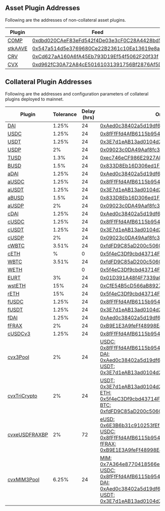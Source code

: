 ## Asset Plugin Addresses

Following are the addresses of non-collateral asset plugins.

| Plugin                                                                             | Feed                                                                                                                  | Underlying                                                                                                            |
| ---------------------------------------------------------------------------------- | --------------------------------------------------------------------------------------------------------------------- | --------------------------------------------------------------------------------------------------------------------- |
| [COMP](https://etherscan.io/address/0x159Af360D99b3dd6c4a47Cd08b730Ff7C9d113CC)    | [0xdbd020CAeF83eFd542f4De03e3cF0C28A4428bd5](https://etherscan.io/address/0xdbd020CAeF83eFd542f4De03e3cF0C28A4428bd5) | [0xc00e94Cb662C3520282E6f5717214004A7f26888](https://etherscan.io/address/0xc00e94Cb662C3520282E6f5717214004A7f26888) |
| [stkAAVE](https://etherscan.io/address/0x5cAF60bf01A5ecd436b2Cd0b68e4c04547eCb872) | [0x547a514d5e3769680Ce22B2361c10Ea13619e8a9](https://etherscan.io/address/0x547a514d5e3769680Ce22B2361c10Ea13619e8a9) | [0x4da27a545c0c5B758a6BA100e3a049001de870f5](https://etherscan.io/address/0x4da27a545c0c5B758a6BA100e3a049001de870f5) |
| [CRV](https://etherscan.io/address/0x3752098adf2C9E1E17e48D9cE2Ea48961905064A)     | [0xCd627aA160A6fA45Eb793D19Ef54f5062F20f33f](https://etherscan.io/address/0xCd627aA160A6fA45Eb793D19Ef54f5062F20f33f) | [0xD533a949740bb3306d119CC777fa900bA034cd52](https://etherscan.io/address/0xD533a949740bb3306d119CC777fa900bA034cd52) |
| [CVX](https://etherscan.io/address/0xbE301280e593d1665A2D54DA65687E92f46D5c44)     | [0xd962fC30A72A84cE50161031391756Bf2876Af5D](https://etherscan.io/address/0xd962fC30A72A84cE50161031391756Bf2876Af5D) | [0x4e3FBD56CD56c3e72c1403e103b45Db9da5B9D2B](https://etherscan.io/address/0x4e3FBD56CD56c3e72c1403e103b45Db9da5B9D2B) |

## Collateral Plugin Addresses

Following are the addresses and configuration parameters of collateral plugins deployed to mainnet.

| Plugin                                                                                   | Tolerance | Delay (hrs) | Oracle(s)                                                                                                                                                                                                                                                                                                                                                                                                                                                                                                     | Underlying                                                                                                            |
| ---------------------------------------------------------------------------------------- | --------- | ----------- | ------------------------------------------------------------------------------------------------------------------------------------------------------------------------------------------------------------------------------------------------------------------------------------------------------------------------------------------------------------------------------------------------------------------------------------------------------------------------------------------------------------- | --------------------------------------------------------------------------------------------------------------------- |
| [DAI](https://etherscan.io/address/0xB03A029FF70d7c4c53bb3C4288a87aCFea0Ee8FE)           | 1.25%     | 24          | [0xAed0c38402a5d19df6E4c03F4E2DceD6e29c1ee9](https://etherscan.io/address/0xAed0c38402a5d19df6E4c03F4E2DceD6e29c1ee9)                                                                                                                                                                                                                                                                                                                                                                                         | [0x6B175474E89094C44Da98b954EedeAC495271d0F](https://etherscan.io/address/0x6B175474E89094C44Da98b954EedeAC495271d0F) |
| [USDC](https://etherscan.io/address/0x951d32B449D5D5cE53DA3a5C1E22b37ec0f2E387)          | 1.25%     | 24          | [0x8fFfFfd4AfB6115b954Bd326cbe7B4BA576818f6](https://etherscan.io/address/0x8fFfFfd4AfB6115b954Bd326cbe7B4BA576818f6)                                                                                                                                                                                                                                                                                                                                                                                         | [0xA0b86991c6218b36c1d19D4a2e9Eb0cE3606eB48](https://etherscan.io/address/0xA0b86991c6218b36c1d19D4a2e9Eb0cE3606eB48) |
| [USDT](https://etherscan.io/address/0x7fc1c34782888a076d3c88c0cce27b75892ee85d)          | 1.25%     | 24          | [0x3E7d1eAB13ad0104d2750B8863b489D65364e32D](https://etherscan.io/address/0x3E7d1eAB13ad0104d2750B8863b489D65364e32D)                                                                                                                                                                                                                                                                                                                                                                                         | [0xdAC17F958D2ee523a2206206994597C13D831ec7](https://etherscan.io/address/0xdAC17F958D2ee523a2206206994597C13D831ec7) |
| [USDP](https://etherscan.io/address/0xeD67e489E7aA622380288557FABfA6Be246dE776)          | 2%        | 24          | [0x09023c0DA49Aaf8fc3fA3ADF34C6A7016D38D5e3](https://etherscan.io/address/0x09023c0DA49Aaf8fc3fA3ADF34C6A7016D38D5e3)                                                                                                                                                                                                                                                                                                                                                                                         | [0x8E870D67F660D95d5be530380D0eC0bd388289E1](https://etherscan.io/address/0x8E870D67F660D95d5be530380D0eC0bd388289E1) |
| [TUSD](https://etherscan.io/address/0x9cCc7B600F80ed6F3d997698e01301D9016F8656)          | 1.3%      | 24          | [0xec746eCF986E2927Abd291a2A1716c940100f8Ba](https://etherscan.io/address/0xec746eCF986E2927Abd291a2A1716c940100f8Ba)                                                                                                                                                                                                                                                                                                                                                                                         | [0x0000000000085d4780B73119b644AE5ecd22b376](https://etherscan.io/address/0x0000000000085d4780B73119b644AE5ecd22b376) |
| [BUSD](https://etherscan.io/address/0x07cDEA861B2A231e249E220A553D9A38ba7383D6)          | 1.5%      | 24          | [0x833D8Eb16D306ed1FbB5D7A2E019e106B960965A](https://etherscan.io/address/0x833D8Eb16D306ed1FbB5D7A2E019e106B960965A)                                                                                                                                                                                                                                                                                                                                                                                         | [0x4Fabb145d64652a948d72533023f6E7A623C7C53](https://etherscan.io/address/0x4Fabb145d64652a948d72533023f6E7A623C7C53) |
| [aDAI](https://etherscan.io/address/0x2cAF7BB8C9651377cc7DBd8dc297b58F67D8A816)          | 1.25%     | 24          | [0xAed0c38402a5d19df6E4c03F4E2DceD6e29c1ee9](https://etherscan.io/address/0xAed0c38402a5d19df6E4c03F4E2DceD6e29c1ee9)                                                                                                                                                                                                                                                                                                                                                                                         | [0xF6147b4B44aE6240F7955803B2fD5E15c77bD7ea](https://etherscan.io/address/0xF6147b4B44aE6240F7955803B2fD5E15c77bD7ea) |
| [aUSDC](https://etherscan.io/address/0xE19ae8D1f3FFf987aaEaa65248BAB3A0d1FDC809)         | 1.25%     | 24          | [0x8fFfFfd4AfB6115b954Bd326cbe7B4BA576818f6](https://etherscan.io/address/0x8fFfFfd4AfB6115b954Bd326cbe7B4BA576818f6)                                                                                                                                                                                                                                                                                                                                                                                         | [0x60C384e226b120d93f3e0F4C502957b2B9C32B15](https://etherscan.io/address/0x60C384e226b120d93f3e0F4C502957b2B9C32B15) |
| [aUSDT](https://etherscan.io/address/0x44AB1cB3C9f25A928E39A4eDE3CA08B52b4cdE24)         | 1.25%     | 24          | [0x3E7d1eAB13ad0104d2750B8863b489D65364e32D](https://etherscan.io/address/0x3E7d1eAB13ad0104d2750B8863b489D65364e32D)                                                                                                                                                                                                                                                                                                                                                                                         | [0x21fe646D1Ed0733336F2D4d9b2FE67790a6099D9](https://etherscan.io/address/0x21fe646D1Ed0733336F2D4d9b2FE67790a6099D9) |
| [aBUSD](https://etherscan.io/address/0x002835840A6CB5dd3f73e78A21eF41db4C66948e)         | 1.5%      | 24          | [0x833D8Eb16D306ed1FbB5D7A2E019e106B960965A](https://etherscan.io/address/0x833D8Eb16D306ed1FbB5D7A2E019e106B960965A)                                                                                                                                                                                                                                                                                                                                                                                         | [0x83DAc0593BD7dE8fa7137D65Fb898B7b7FF6ede6](https://etherscan.io/address/0x83DAc0593BD7dE8fa7137D65Fb898B7b7FF6ede6) |
| [aUSDP](https://etherscan.io/address/0x50f4991BE43a631f5BEDB5C39e45FF3E57Fa783e)         | 2%        | 24          | [0x09023c0DA49Aaf8fc3fA3ADF34C6A7016D38D5e3](https://etherscan.io/address/0x09023c0DA49Aaf8fc3fA3ADF34C6A7016D38D5e3)                                                                                                                                                                                                                                                                                                                                                                                         | [0x0Ab24b246f80da96e4f826684218BdaA7E61F2a5](https://etherscan.io/address/0x0Ab24b246f80da96e4f826684218BdaA7E61F2a5) |
| [cDAI](https://etherscan.io/address/0xe11b8943b6C9abfc9D729306029f7401205bAa9B)          | 1.25%     | 24          | [0xAed0c38402a5d19df6E4c03F4E2DceD6e29c1ee9](https://etherscan.io/address/0xAed0c38402a5d19df6E4c03F4E2DceD6e29c1ee9)                                                                                                                                                                                                                                                                                                                                                                                         | [0x5d3a536E4D6DbD6114cc1Ead35777bAB948E3643](https://etherscan.io/address/0x5d3a536E4D6DbD6114cc1Ead35777bAB948E3643) |
| [cUSDC](https://etherscan.io/address/0x7FC2df2B27220D9F23Fbd8C21b1f7b0CaEB6fE15)         | 1.25%     | 24          | [0x8fFfFfd4AfB6115b954Bd326cbe7B4BA576818f6](https://etherscan.io/address/0x8fFfFfd4AfB6115b954Bd326cbe7B4BA576818f6)                                                                                                                                                                                                                                                                                                                                                                                         | [0x39AA39c021dfbaE8faC545936693aC917d5E7563](https://etherscan.io/address/0x39AA39c021dfbaE8faC545936693aC917d5E7563) |
| [cUSDT](https://etherscan.io/address/0x1F1941eE0B3CCb4Ff2135D31103C59F2E53C34B5)         | 1.25%     | 24          | [0x3E7d1eAB13ad0104d2750B8863b489D65364e32D](https://etherscan.io/address/0x3E7d1eAB13ad0104d2750B8863b489D65364e32D)                                                                                                                                                                                                                                                                                                                                                                                         | [0xf650C3d88D12dB855b8bf7D11Be6C55A4e07dCC9](https://etherscan.io/address/0xf650C3d88D12dB855b8bf7D11Be6C55A4e07dCC9) |
| [cUSDP](https://etherscan.io/address/0xD9438B058Ce83925E4AC0834744fC0b573A7AFbB)         | 2%        | 24          | [0x09023c0DA49Aaf8fc3fA3ADF34C6A7016D38D5e3](https://etherscan.io/address/0x09023c0DA49Aaf8fc3fA3ADF34C6A7016D38D5e3)                                                                                                                                                                                                                                                                                                                                                                                         | [0x041171993284df560249B57358F931D9eB7b925D](https://etherscan.io/address/0x041171993284df560249B57358F931D9eB7b925D) |
| [cWBTC](https://etherscan.io/address/0xC3481edefE16599701940a71B7a488605803D4cB)         | 3.51%     | 24          | [0xfdFD9C85aD200c506Cf9e21F1FD8dd01932FBB23](https://etherscan.io/address/0xfdFD9C85aD200c506Cf9e21F1FD8dd01932FBB23)                                                                                                                                                                                                                                                                                                                                                                                         | [0xccF4429DB6322D5C611ee964527D42E5d685DD6a](https://etherscan.io/address/0xccF4429DB6322D5C611ee964527D42E5d685DD6a) |
| [cETH](https://etherscan.io/address/0xA88304757c00D45b24eea13568bd346C4a49053C)          | %         | 0           | [0x5f4eC3Df9cbd43714FE2740f5E3616155c5b8419](https://etherscan.io/address/0x5f4eC3Df9cbd43714FE2740f5E3616155c5b8419)                                                                                                                                                                                                                                                                                                                                                                                         | [0x4Ddc2D193948926D02f9B1fE9e1daa0718270ED5](https://etherscan.io/address/0x4Ddc2D193948926D02f9B1fE9e1daa0718270ED5) |
| [WBTC](https://etherscan.io/address/0xe9c6bF8536e2Af014a54651F0dd6c74A18D13e70)          | 3.51%     | 24          | [0xfdFD9C85aD200c506Cf9e21F1FD8dd01932FBB23](https://etherscan.io/address/0xfdFD9C85aD200c506Cf9e21F1FD8dd01932FBB23)                                                                                                                                                                                                                                                                                                                                                                                         | [0x2260FAC5E5542a773Aa44fBCfeDf7C193bc2C599](https://etherscan.io/address/0x2260FAC5E5542a773Aa44fBCfeDf7C193bc2C599) |
| [WETH](https://etherscan.io/address/0xBd941FA60b6E2AcCa15afB8962f6B4795c848b8D)          |           | 0           | [0x5f4eC3Df9cbd43714FE2740f5E3616155c5b8419](https://etherscan.io/address/0x5f4eC3Df9cbd43714FE2740f5E3616155c5b8419)                                                                                                                                                                                                                                                                                                                                                                                         | [0xC02aaA39b223FE8D0A0e5C4F27eAD9083C756Cc2](https://etherscan.io/address/0xC02aaA39b223FE8D0A0e5C4F27eAD9083C756Cc2) |
| [EURT](https://etherscan.io/address/0x14d5b63e8FfDDDB590C88d9A258461CbEfbB8d56)          | 3%        | 24          | [0x01D391A48f4F7339aC64CA2c83a07C22F95F587a](https://etherscan.io/address/0x01D391A48f4F7339aC64CA2c83a07C22F95F587a)                                                                                                                                                                                                                                                                                                                                                                                         | [0xC581b735A1688071A1746c968e0798D642EDE491](https://etherscan.io/address/0xC581b735A1688071A1746c968e0798D642EDE491) |
| [wstETH](https://etherscan.io/address/0x3879C820c3cC4547Cb76F8dC842005946Cedb385)        | 15%       | 24          | [0xCfE54B5cD566aB89272946F602D76Ea879CAb4a8](https://etherscan.io/address/0xCfE54B5cD566aB89272946F602D76Ea879CAb4a8)                                                                                                                                                                                                                                                                                                                                                                                         | [0x7f39C581F595B53c5cb19bD0b3f8dA6c935E2Ca0](https://etherscan.io/address/0x7f39C581F595B53c5cb19bD0b3f8dA6c935E2Ca0) |
| [rETH](https://etherscan.io/address/0xD2270A3E17DBeA5Cb491E0120441bFD0177Da913)          | 15%       | 24          | [0x5f4eC3Df9cbd43714FE2740f5E3616155c5b8419](https://etherscan.io/address/0x5f4eC3Df9cbd43714FE2740f5E3616155c5b8419)                                                                                                                                                                                                                                                                                                                                                                                         | [0xae78736Cd615f374D3085123A210448E74Fc6393](https://etherscan.io/address/0xae78736Cd615f374D3085123A210448E74Fc6393) |
| [fUSDC](https://etherscan.io/address/0x1289a753e0BaE82CF7f87747f22Eaf8E4eb7C216)         | 1.25%     | 24          | [0x8fFfFfd4AfB6115b954Bd326cbe7B4BA576818f6](https://etherscan.io/address/0x8fFfFfd4AfB6115b954Bd326cbe7B4BA576818f6)                                                                                                                                                                                                                                                                                                                                                                                         | [0x465a5a630482f3abD6d3b84B39B29b07214d19e5](https://etherscan.io/address/0x465a5a630482f3abD6d3b84B39B29b07214d19e5) |
| [fUSDT](https://etherscan.io/address/0x5F471bDE4950CdB00714A6dD033cA7f912a4f9Ee)         | 1.25%     | 24          | [0x3E7d1eAB13ad0104d2750B8863b489D65364e32D](https://etherscan.io/address/0x3E7d1eAB13ad0104d2750B8863b489D65364e32D)                                                                                                                                                                                                                                                                                                                                                                                         | [0x81994b9607e06ab3d5cF3AffF9a67374f05F27d7](https://etherscan.io/address/0x81994b9607e06ab3d5cF3AffF9a67374f05F27d7) |
| [fDAI](https://etherscan.io/address/0xA4410B71033fFE8fA41c6096332Be58E3641326d)          | 1.25%     | 24          | [0xAed0c38402a5d19df6E4c03F4E2DceD6e29c1ee9](https://etherscan.io/address/0xAed0c38402a5d19df6E4c03F4E2DceD6e29c1ee9)                                                                                                                                                                                                                                                                                                                                                                                         | [0xe2bA8693cE7474900A045757fe0efCa900F6530b](https://etherscan.io/address/0xe2bA8693cE7474900A045757fe0efCa900F6530b) |
| [fFRAX](https://etherscan.io/address/0xcd46Ff27c0d6F088FB94896dcE8F17491BD84c75)         | 2%        | 24          | [0xB9E1E3A9feFf48998E45Fa90847ed4D467E8BcfD](https://etherscan.io/address/0xB9E1E3A9feFf48998E45Fa90847ed4D467E8BcfD)                                                                                                                                                                                                                                                                                                                                                                                         | [0x1C9A2d6b33B4826757273D47ebEe0e2DddcD978B](https://etherscan.io/address/0x1C9A2d6b33B4826757273D47ebEe0e2DddcD978B) |
| [cUSDCv3](https://etherscan.io/address/0x615D92fAF203Faa9ea7a4D8cdDC49b2Ad0702a1f)       | 1.25%     | 24          | [0x8fFfFfd4AfB6115b954Bd326cbe7B4BA576818f6](https://etherscan.io/address/0x8fFfFfd4AfB6115b954Bd326cbe7B4BA576818f6)                                                                                                                                                                                                                                                                                                                                                                                         | [0x45fd57EFd43f9Cf96859e38C15380A822C3c2352](https://etherscan.io/address/0x45fd57EFd43f9Cf96859e38C15380A822C3c2352) |
| [cvx3Pool](https://etherscan.io/address/0x14548a0aEcA46418cD9cFd08c6Bf8E02FbE53B5E)      | 2%        | 24          | [USDC: 0x8fFfFfd4AfB6115b954Bd326cbe7B4BA576818f6](https://etherscan.io/address/0x8fFfFfd4AfB6115b954Bd326cbe7B4BA576818f6) [DAI: 0xAed0c38402a5d19df6E4c03F4E2DceD6e29c1ee9](https://etherscan.io/address/0xAed0c38402a5d19df6E4c03F4E2DceD6e29c1ee9) [USDT: 0x3E7d1eAB13ad0104d2750B8863b489D65364e32D](https://etherscan.io/address/0x3E7d1eAB13ad0104d2750B8863b489D65364e32D)                                                                                                                            | [0x3d08EF64830137FBd426CBe3153a404104E4b103](https://etherscan.io/address/0x3d08EF64830137FBd426CBe3153a404104E4b103) |
| [cvxTriCrypto](https://etherscan.io/address/0xb2EeD19C381b71d0f54327D61596312144f66fA7)  | 2%        | 24          | [USDT: 0x3E7d1eAB13ad0104d2750B8863b489D65364e32D](https://etherscan.io/address/0x3E7d1eAB13ad0104d2750B8863b489D65364e32D) [ETH: 0x5f4eC3Df9cbd43714FE2740f5E3616155c5b8419](https://etherscan.io/address/0x5f4eC3Df9cbd43714FE2740f5E3616155c5b8419) [BTC: 0xfdFD9C85aD200c506Cf9e21F1FD8dd01932FBB23](https://etherscan.io/address/0xfdFD9C85aD200c506Cf9e21F1FD8dd01932FBB23)                                                                                                                             | [0xF68F5cde346729ADB14a89402605a26c5C8Bf028](https://etherscan.io/address/0xF68F5cde346729ADB14a89402605a26c5C8Bf028) |
| [cvxeUSDFRAXBP](https://etherscan.io/address/0xdA84eC0c738731D6E50a700E175396F301f8998e) | 2%        | 72          | [eUSD: 0x6E3B6b31c910253fEf7314b4247823bf18d174d9](https://etherscan.io/address/0x6E3B6b31c910253fEf7314b4247823bf18d174d9)) [USDC: 0x8fFfFfd4AfB6115b954Bd326cbe7B4BA576818f6](https://etherscan.io/address/0x8fFfFfd4AfB6115b954Bd326cbe7B4BA576818f6) [fFRAX: 0xB9E1E3A9feFf48998E45Fa90847ed4D467E8BcfD](https://etherscan.io/address/0xB9E1E3A9feFf48998E45Fa90847ed4D467E8BcfD)                                                                                                                         | [0x83cD6Bd8591Ac6090Bd336C96e61062C103F0AD9](https://etherscan.io/address/0x83cD6Bd8591Ac6090Bd336C96e61062C103F0AD9) |
| [cvxMIM3Pool](https://etherscan.io/address/0xD5BE0AeC2b537481A4fE2EcF52422a24644e1EF3)   | 6.25%     | 24          | [MIM: 0x7A364e8770418566e3eb2001A96116E6138Eb32F](https://etherscan.io/address/0x7A364e8770418566e3eb2001A96116E6138Eb32F) [USDC: 0x8fFfFfd4AfB6115b954Bd326cbe7B4BA576818f6](https://etherscan.io/address/0x8fFfFfd4AfB6115b954Bd326cbe7B4BA576818f6) [DAI: 0xAed0c38402a5d19df6E4c03F4E2DceD6e29c1ee9](https://etherscan.io/address/0xAed0c38402a5d19df6E4c03F4E2DceD6e29c1ee9) [USDT: 0x3E7d1eAB13ad0104d2750B8863b489D65364e32D](https://etherscan.io/address/0x3E7d1eAB13ad0104d2750B8863b489D65364e32D) | [0x1B05624Bd47d0C69cFf2A4ae7Ef139A8166213ed](https://etherscan.io/address/0x1B05624Bd47d0C69cFf2A4ae7Ef139A8166213ed) |
